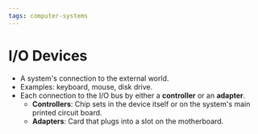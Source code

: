 ```yaml
---
tags: computer-systems
---
```


# I/O Devices

- A system's connection to the external world.
- Examples: keyboard, mouse, disk drive.
- Each connection to the I/O bus by either a **controller** or an **adapter**.
	- **Controllers**: Chip sets in the device itself or on the system's main printed circuit board.
	- **Adapters**: Card that plugs into a slot on the motherboard.